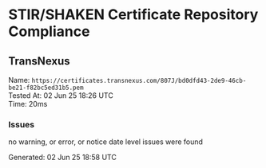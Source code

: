 # STIR/SHAKEN Certificate Repository Compliance

## TransNexus

Name: `https://certificates.transnexus.com/807J/bd0dfd43-2de9-46cb-be21-f82bc5ed31b5.pem`\
Tested At: 02 Jun 25 18:26 UTC\
Time: 20ms

### Issues

no warning, or error, or notice date level issues were found

Generated: 02 Jun 25 18:58 UTC